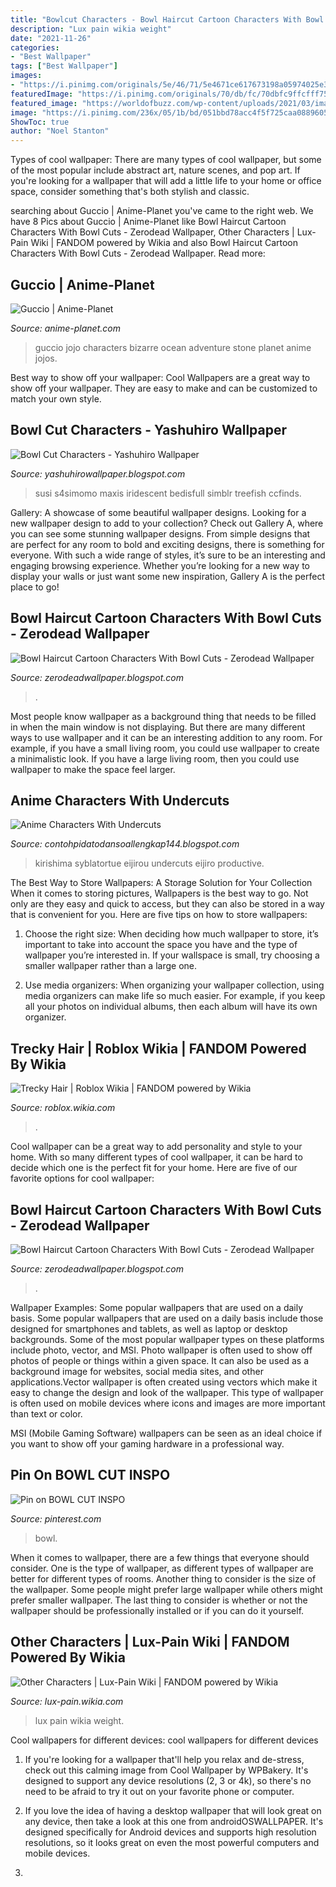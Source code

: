 ```yaml
---
title: "Bowlcut Characters - Bowl Haircut Cartoon Characters With Bowl Cuts"
description: "Lux pain wikia weight"
date: "2021-11-26"
categories:
- "Best Wallpaper"
tags: ["Best Wallpaper"]
images:
- "https://i.pinimg.com/originals/5e/46/71/5e4671ce617673198a05974025e3abbe.png"
featuredImage: "https://i.pinimg.com/originals/70/db/fc/70dbfc9ffcfff75206dfdb1d46cc169c.png"
featured_image: "https://worldofbuzz.com/wp-content/uploads/2021/03/image-1-300x300.jpg"
image: "https://i.pinimg.com/236x/05/1b/bd/051bbd78acc4f5f725caa0889605bece.jpg?nii=t"
ShowToc: true
author: "Noel Stanton"
---
```



Types of cool wallpaper:
There are many types of cool wallpaper, but some of the most popular include abstract art, nature scenes, and pop art. If you're looking for a wallpaper that will add a little life to your home or office space, consider something that's both stylish and classic.

	

		
searching about Guccio | Anime-Planet you've came to the right web. We have 8 Pics about Guccio | Anime-Planet like Bowl Haircut Cartoon Characters With Bowl Cuts - Zerodead Wallpaper, Other Characters | Lux-Pain Wiki | FANDOM powered by Wikia and also Bowl Haircut Cartoon Characters With Bowl Cuts - Zerodead Wallpaper. Read more:
		
    
## Guccio | Anime-Planet

<img loading=lazy src="https://www.anime-planet.com/images/characters/guccio-jojos-bizarre-adventure-stone-ocean-49073.jpg" onerror="this.onerror=null;this.src='https://tse1.mm.bing.net/th?id=OIP.P3DqnLYTU_Gd7eQ7ydWTjQAAAA&amp;pid=15.1';" alt="Guccio | Anime-Planet">

_Source: anime-planet.com_

>guccio jojo characters bizarre ocean adventure stone planet anime jojos. 

	

Best way to show off your wallpaper:
Cool Wallpapers are a great way to show off your wallpaper. They are easy to make and can be customized to match your own style.

    
## Bowl Cut Characters - Yashuhiro Wallpaper

<img loading=lazy src="https://i.pinimg.com/originals/5e/46/71/5e4671ce617673198a05974025e3abbe.png" onerror="this.onerror=null;this.src='https://tse2.mm.bing.net/th?id=OIP.XkZxzmF2cxmKBZdAJeOrvgHaLH&amp;pid=15.1';" alt="Bowl Cut Characters - Yashuhiro Wallpaper">

_Source: yashuhirowallpaper.blogspot.com_

>susi s4simomo maxis iridescent bedisfull simblr treefish ccfinds. 

	

Gallery: A showcase of some beautiful wallpaper designs.
Looking for a new wallpaper design to add to your collection? Check out Gallery A, where you can see some stunning wallpaper designs. From simple designs that are perfect for any room to bold and exciting designs, there is something for everyone. With such a wide range of styles, it’s sure to be an interesting and engaging browsing experience. Whether you’re looking for a new way to display your walls or just want some new inspiration, Gallery A is the perfect place to go!





	
	
    
## Bowl Haircut Cartoon Characters With Bowl Cuts - Zerodead Wallpaper

<img loading=lazy src="https://worldofbuzz.com/wp-content/uploads/2021/03/image-1-300x300.jpg" onerror="this.onerror=null;this.src='https://tse2.mm.bing.net/th?id=OIP._wCC76W8plU9KR4-kiIxyQAAAA&amp;pid=15.1';" alt="Bowl Haircut Cartoon Characters With Bowl Cuts - Zerodead Wallpaper">

_Source: zerodeadwallpaper.blogspot.com_

>. 

	

Most people know wallpaper as a background thing that needs to be filled in when the main window is not displaying. But there are many different ways to use wallpaper and it can be an interesting addition to any room. For example, if you have a small living room, you could use wallpaper to create a minimalistic look. If you have a large living room, then you could use wallpaper to make the space feel larger.

    
## Anime Characters With Undercuts

<img loading=lazy src="https://i.pinimg.com/originals/70/db/fc/70dbfc9ffcfff75206dfdb1d46cc169c.png" onerror="this.onerror=null;this.src='https://tse2.mm.bing.net/th?id=OIP.Mm55XePiealHK5JEEFsXTgHaGX&amp;pid=15.1';" alt="Anime Characters With Undercuts">

_Source: contohpidatodansoallengkap144.blogspot.com_

>kirishima syblatortue eijirou undercuts eijiro productive. 

	

The Best Way to Store Wallpapers: A Storage Solution for Your Collection
When it comes to storing pictures, Wallpapers is the best way to go. Not only are they easy and quick to access, but they can also be stored in a way that is convenient for you. Here are five tips on how to store wallpapers:
1) Choose the right size: When deciding how much wallpaper to store, it’s important to take into account the space you have and the type of wallpaper you’re interested in. If your wallspace is small, try choosing a smaller wallpaper rather than a large one.

2) Use media organizers: When organizing your wallpaper collection, using media organizers can make life so much easier. For example, if you keep all your photos on individual albums, then each album will have its own organizer.

    
## Trecky Hair | Roblox Wikia | FANDOM Powered By Wikia

<img loading=lazy src="https://vignette.wikia.nocookie.net/roblox/images/8/8c/Trecky_Hair.png/revision/latest?cb=20181123122345" onerror="this.onerror=null;this.src='https://tse4.mm.bing.net/th?id=OIP.0IZ80v5AXQrj6fURKqTiFQAAAA&amp;pid=15.1';" alt="Trecky Hair | Roblox Wikia | FANDOM powered by Wikia">

_Source: roblox.wikia.com_

>. 

	

Cool wallpaper can be a great way to add personality and style to your home. With so many different types of cool wallpaper, it can be hard to decide which one is the perfect fit for your home. Here are five of our favorite options for cool wallpaper: 

    
## Bowl Haircut Cartoon Characters With Bowl Cuts - Zerodead Wallpaper

<img loading=lazy src="https://ami.animecharactersdatabase.com/uploads/chars/thumbs/200/32812-2138757279.jpg" onerror="this.onerror=null;this.src='https://tse1.mm.bing.net/th?id=OIP.AHRcQMMekHfyrGawtRPAFQAAAA&amp;pid=15.1';" alt="Bowl Haircut Cartoon Characters With Bowl Cuts - Zerodead Wallpaper">

_Source: zerodeadwallpaper.blogspot.com_

>. 

	

Wallpaper Examples: Some popular wallpapers that are used on a daily basis.
Some popular wallpapers that are used on a daily basis include those designed for smartphones and tablets, as well as laptop or desktop backgrounds. Some of the most popular wallpaper types on these platforms include photo, vector, and MSI. 
Photo wallpaper is often used to show off photos of people or things within a given space. It can also be used as a background image for websites, social media sites, and other applications.Vector wallpaper is often created using vectors which make it easy to change the design and look of the wallpaper. This type of wallpaper is often used on mobile devices where icons and images are more important than text or color. 

MSI (Mobile Gaming Software) wallpapers can be seen as an ideal choice if you want to show off your gaming hardware in a professional way.

    
## Pin On BOWL CUT INSPO

<img loading=lazy src="https://i.pinimg.com/236x/05/1b/bd/051bbd78acc4f5f725caa0889605bece.jpg?nii=t" onerror="this.onerror=null;this.src='https://tse1.mm.bing.net/th?id=OIP.Na833dDeRxH_2zaDc2Sd0gAAAA&amp;pid=15.1';" alt="Pin on BOWL CUT INSPO">

_Source: pinterest.com_

>bowl. 

	

When it comes to wallpaper, there are a few things that everyone should consider. One is the type of wallpaper, as different types of wallpaper are better for different types of rooms. Another thing to consider is the size of the wallpaper. Some people might prefer large wallpaper while others might prefer smaller wallpaper. The last thing to consider is whether or not the wallpaper should be professionally installed or if you can do it yourself.

    
## Other Characters | Lux-Pain Wiki | FANDOM Powered By Wikia

<img loading=lazy src="https://vignette.wikia.nocookie.net/lux-pain/images/3/3d/Bowlcut.jpg/revision/latest?cb=20130624023953" onerror="this.onerror=null;this.src='https://tse2.mm.bing.net/th?id=OIP.HD-FbI3UMjMb5hDinxbeOwAAAA&amp;pid=15.1';" alt="Other Characters | Lux-Pain Wiki | FANDOM powered by Wikia">

_Source: lux-pain.wikia.com_

>lux pain wikia weight. 

	

Cool wallpapers for different devices:
cool wallpapers for different devices 

1. If you're looking for a wallpaper that'll help you relax and de-stress, check out this calming image from Cool Wallpaper by WPBakery. It's designed to support any device resolutions (2, 3 or 4k), so there's no need to be afraid to try it out on your favorite phone or computer.

2. If you love the idea of having a desktop wallpaper that will look great on any device, then take a look at this one from androidOSWALLPAPER. It's designed specifically for Android devices and supports high resolution resolutions, so it looks great on even the most powerful computers and mobile devices.

3.

